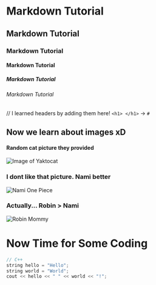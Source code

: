 # Markdown Tutorial
## Markdown Tutorial
### Markdown Tutorial
#### Markdown Tutorial
##### Markdown Tutorial
###### Markdown Tutorial

// I learned headers by adding them here! `<h1> </h1>` -> `#`


## Now we learn about images xD
#### Random cat picture they provided
![Image of Yaktocat](https://octodex.github.com/images/yaktocat.png)

### I dont like that picture. Nami better
![Nami One Piece](https://static1.cbrimages.com/wordpress/wp-content/uploads/2022/09/One-Piece-Nami.jpg)

### Actually... Robin > Nami
![Robin Mommy](https://static0.gamerantimages.com/wordpress/wp-content/uploads/2022/04/nico-robin-one-piece-most-underrated.jpg)



# Now Time for Some Coding

``` C++
// C++
string hello = "Hello";
string world = "World";
cout << hello << " " << world << "!";
```
